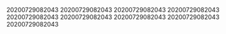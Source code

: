 20200729082043
20200729082043
20200729082043
20200729082043
20200729082043
20200729082043
20200729082043
20200729082043
20200729082043
